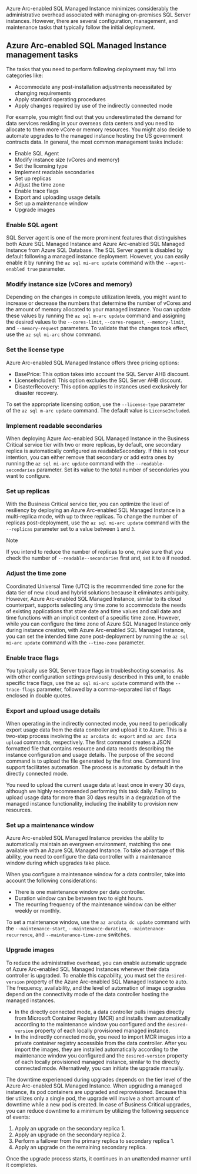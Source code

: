 Azure Arc-enabled SQL Managed Instance minimizes considerably the administrative overhead associated with managing on-premises SQL Server instances. However, there are several configuration, management, and maintenance tasks that typically follow the initial deployment.

## Azure Arc-enabled SQL Managed Instance management tasks

The tasks that you need to perform following deployment may fall into categories like:

- Accommodate any post-installation adjustments necessitated by changing requirements
- Apply standard operating procedures
- Apply changes required by use of the indirectly connected mode

For example, you might find out that you underestimated the demand for data services residing in your overseas data centers and you need to allocate to them more vCore or memory resources. You might also decide to automate upgrades to the managed instance hosting the US government contracts data. In general, the most common management tasks include:

- Enable SQL Agent
- Modify instance size (vCores and memory)
- Set the licensing type
- Implement readable secondaries
- Set up replicas
- Adjust the time zone
- Enable trace flags
- Export and uploading usage details
- Set up a maintenance window
- Upgrade images

### Enable SQL agent

SQL Server agent is one of the more prominent features that distinguishes both Azure SQL Managed Instance and Azure Arc-enabled SQL Managed Instance from Azure SQL Database. The SQL Server agent is disabled by default following a managed instance deployment. However, you can easily enable it by running the `az sql mi-arc update` command with the `--agent-enabled true` parameter.

### Modify instance size (vCores and memory)

Depending on the changes in compute utilization levels, you might want to increase or decrease the numbers that determine the number of vCores and the amount of memory allocated to your managed instance. You can update these values by running the `az sql m-arc update` command and assigning the desired values to the `--cores-limit`, `--cores-request`, `--memory-limit`, and `--memory-request` parameters. To validate that the changes took effect, use the `az sql mi-arc` show command.

### Set the license type

Azure Arc-enabled SQL Managed Instance offers three pricing options:

- BasePrice: This option takes into account the SQL Server AHB discount.
- LicenseIncluded:  This option excludes the SQL Server AHB discount.
- DisasterRecovery:  This option applies to instances used exclusively for disaster recovery. 

To set the appropriate licensing option, use the `--license-type` parameter of the `az sql m-arc update` command. The default value is `LicenseIncluded`. 

### Implement readable secondaries

When deploying Azure Arc-enabled SQL Managed Instance in the Business Critical service tier with two or more replicas, by default, one secondary replica is automatically configured as readableSecondary. If this is not your intention, you can either remove that secondary or add extra ones by running the `az sql mi-arc update` command with the `--readable-secondaries` parameter. Set its value to the total number of secondaries you want to configure.

### Set up replicas

With the Business Critical service tier, you can optimize the level of resiliency by deploying an Azure Arc-enabled SQL Managed Instance in a multi-replica mode, with up to three replicas. To change the number of replicas post-deployment, use the `az sql mi-arc update` command with the `--replicas` parameter set to a value between `1` and `3`.

> [!NOTE]
> If you intend to reduce the number of replicas to one, make sure that you check the number of `--readable--secondaries` first and, set it to `0` if needed.

### Adjust the time zone

Coordinated Universal Time (UTC) is the recommended time zone for the data tier of new cloud and hybrid solutions because it eliminates ambiguity. However, Azure Arc-enabled SQL Managed Instance, similar to its cloud counterpart, supports selecting any time zone to accommodate the needs of existing applications that store date and time values and call date and time functions with an implicit context of a specific time zone. However, while you can configure the time zone of Azure SQL Managed Instance only during instance creation, with Azure Arc-enabled SQL Managed Instance, you can set the intended time zone post-deployment by running the `az sql mi-arc update` command with the `--time-zone` parameter.

### Enable trace flags

You typically use SQL Server trace flags in troubleshooting scenarios. As with other configuration settings previously described in this unit, to enable specific trace flags, use the `az sql mi-arc update` command with the `--trace-flags` parameter, followed by a comma-separated list of flags enclosed in double quotes. 

### Export and upload usage details

When operating in the indirectly connected mode, you need to periodically export usage data from the data controller and upload it to Azure. This is a two-step process involving the `az arcdata dc export` and `az arc data upload` commands, respectively. The first command creates a JSON formatted file that contains resource and data records describing the instance configuration and usage details. The purpose of the second command is to upload the file generated by the first one. Command line support facilitates automation. The process is automatic by default in the directly connected mode. 

You need to upload the current usage data at least once in every 30 days, although we highly recommended performing this task daily. Failing to upload usage data for more than 30 days results in a degradation of the managed instance functionality, including the inability to provision new resources.

### Set up a maintenance window

Azure Arc-enabled SQL Managed Instance provides the ability to automatically maintain an evergreen environment, matching the one available with an Azure SQL Managed Instance. To take advantage of this ability, you need to configure the data controller with a maintenance window during which upgrades take place. 

When you configure a maintenance window for a data controller, take into account the following considerations:

- There is one maintenance window per data controller.
- Duration window can be between two to eight hours.
- The recurring frequency of the maintenance window can be either weekly or monthly.

To set a maintenance window, use the `az arcdata dc update` command with the `--maintenance-start`, `--maintenance-duration`, `--maintenance-recurrence`, and `--maintenance-time-zone` switches.

### Upgrade images

To reduce the administrative overhead, you can enable automatic upgrade of Azure Arc-enabled SQL Managed Instances whenever their data controller is upgraded. To enable this capability, you must set the `desired-version` property of the Azure Arc-enabled SQL Managed Instance to auto. The frequency, availability, and the level of automation of image upgrades depend on the connectivity mode of the data controller hosting the managed instances.

- In the directly connected mode, a data controller pulls images directly from Microsoft Container Registry (MCR) and installs them automatically according to the maintenance window you configured and the `desired-version` property of each locally provisioned managed instance. 
- In the indirectly connected mode, you need to import MCR images into a private container registry accessible from the data controller. After you import the images, they are installed automatically according to the maintenance window you configured and the `desired-version` property of each locally provisioned managed instance, similar to the directly connected mode. Alternatively, you can initiate the upgrade manually.

The downtime experienced during upgrades depends on the tier level of the Azure Arc-enabled SQL Managed Instance. When upgrading a managed instance, its pod containers are upgraded and reprovisioned. Because this tier utilizes only a single pod, the upgrade will involve a short amount of downtime while a new pod is created. In case of Business Critical upgrades, you can reduce downtime to a minimum by utilizing the following sequence of events:

1. Apply an upgrade on the secondary replica 1.
2. Apply an upgrade on the secondary replica 2.
3. Perform a failover from the primary replica to secondary replica 1.
4. Apply an upgrade on the remaining secondary replica.

Once the upgrade process starts, it continues in an unattended manner until it completes.
